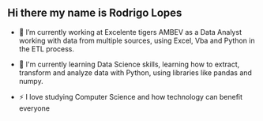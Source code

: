 ## Hi there my name is Rodrigo Lopes

- 🔭 I’m currently working at Excelente tigers AMBEV as a Data Analyst working with data from multiple sources, using Excel, Vba and Python in the ETL process.

- 🌱 I'm currently learning Data Science skills, learning how to extract, transform and analyze data with Python, using libraries like pandas and numpy.

- ⚡ I love studying Computer Science and how technology can benefit everyone

<!--
**RodrigoaLopess/RodrigoaLopess** is a ✨ _special_ ✨ repository because its `README.md` (this file) appears on your GitHub profile.

Here are some ideas to get you started:

- 🔭 I’m currently working on ...
- 🌱 I’m currently learning ...
- 👯 I’m looking to collaborate on ...
- 🤔 I’m looking for help with ...
- 💬 Ask me about ...
- 📫 How to reach me: ...
- 😄 Pronouns: ...
- ⚡ Fun fact: ...
-->
